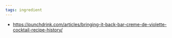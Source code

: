 ```yaml
---
tags: ingredient
---
```


- https://punchdrink.com/articles/bringing-it-back-bar-creme-de-violette-cocktail-recipe-history/